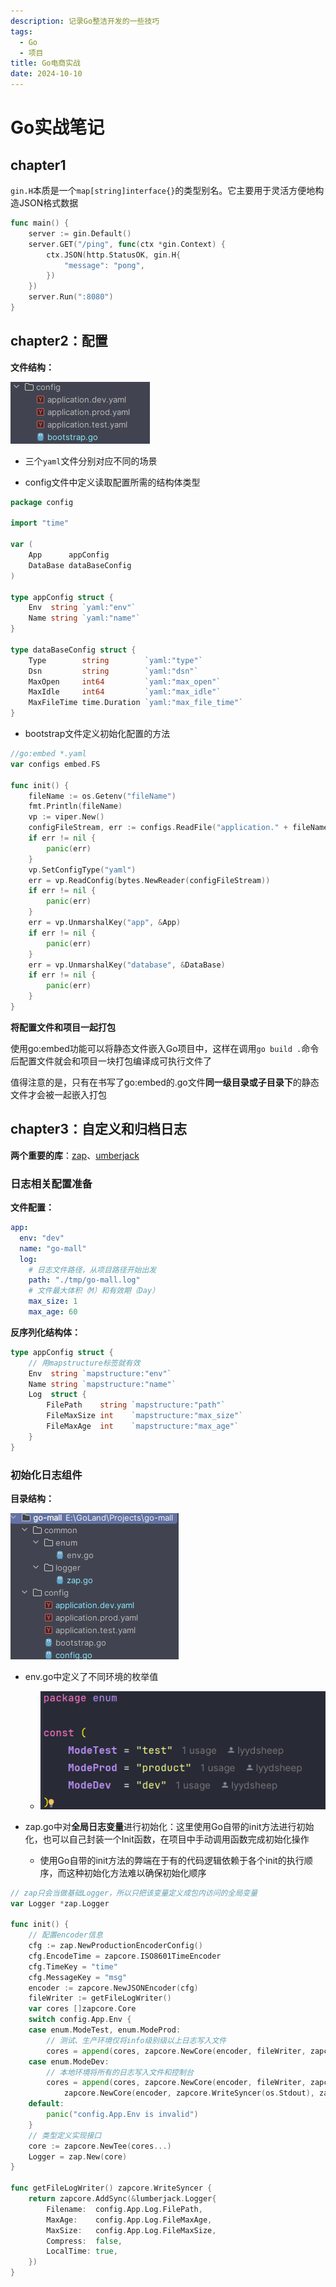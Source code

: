 ```yaml
---
description: 记录Go整洁开发的一些技巧
tags:
  - Go
  - 项目
title: Go电商实战
date: 2024-10-10
---
```




# Go实战笔记

## chapter1

`gin.H`本质是一个`map[string]interface{}`的类型别名。它主要用于灵活方便地构造JSON格式数据

```go
func main() {
	server := gin.Default()
	server.GET("/ping", func(ctx *gin.Context) {
		ctx.JSON(http.StatusOK, gin.H{
			"message": "pong",
		})
	})
	server.Run(":8080")
}
```

## chapter2：配置

**文件结构：**

![image-20241113164141040](https://raw.githubusercontent.com/lyydsheep/pic/main/202411131641068.png)

- 三个`yaml`文件分别对应不同的场景

- config文件中定义读取配置所需的结构体类型

```go
package config

import "time"

var (
	App      appConfig
	DataBase dataBaseConfig
)

type appConfig struct {
	Env  string `yaml:"env"`
	Name string `yaml:"name"`
}

type dataBaseConfig struct {
	Type        string        `yaml:"type"`
	Dsn         string        `yaml:"dsn"`
	MaxOpen     int64         `yaml:"max_open"`
	MaxIdle     int64         `yaml:"max_idle"`
	MaxFileTime time.Duration `yaml:"max_file_time"`
}
```

- bootstrap文件定义初始化配置的方法

```go
//go:embed *.yaml
var configs embed.FS

func init() {
	fileName := os.Getenv("fileName")
	fmt.Println(fileName)
	vp := viper.New()
	configFileStream, err := configs.ReadFile("application." + fileName + ".yaml")
	if err != nil {
		panic(err)
	}
	vp.SetConfigType("yaml")
	err = vp.ReadConfig(bytes.NewReader(configFileStream))
	if err != nil {
		panic(err)
	}
	err = vp.UnmarshalKey("app", &App)
	if err != nil {
		panic(err)
	}
	err = vp.UnmarshalKey("database", &DataBase)
	if err != nil {
		panic(err)
	}
}
```

**将配置文件和项目一起打包**

使用go:embed功能可以将静态文件嵌入Go项目中，这样在调用`go build .`命令后配置文件就会和项目一块打包编译成可执行文件了

值得注意的是，只有在书写了go:embed的.go文件**同一级目录或子目录下**的静态文件才会被一起嵌入打包

## chapter3：自定义和归档日志

**两个重要的库**：[zap](https://github.com/uber-go/zap)、[umberjack](https://github.com/natefinch/lumberjack)

### 日志相关配置准备

**文件配置：**

```yaml
app:
  env: "dev"
  name: "go-mall"
  log:
    # 日志文件路径，从项目路径开始出发
    path: "./tmp/go-mall.log"
    # 文件最大体积（M）和有效期（Day）
    max_size: 1
    max_age: 60
```

**反序列化结构体：**

```go
type appConfig struct {
	// 用mapstructure标签就有效
	Env  string `mapstructure:"env"`
	Name string `mapstructure:"name"`
	Log  struct {
		FilePath    string `mapstructure:"path"`
		FileMaxSize int    `mapstructure:"max_size"`
		FileMaxAge  int    `mapstructure:"max_age"`
	}
}
```

### 初始化日志组件

**目录结构：**

![image-20241117150445307](https://raw.githubusercontent.com/lyydsheep/pic/main/202411171504369.png)

- env.go中定义了不同环境的枚举值
  - ![image-20241117183814150](https://raw.githubusercontent.com/lyydsheep/pic/main/202411171838214.png)

- zap.go中对**全局日志变量**进行初始化：这里使用Go自带的init方法进行初始化，也可以自己封装一个Init函数，在项目中手动调用函数完成初始化操作
  - 使用Go自带的init方法的弊端在于有的代码逻辑依赖于各个init的执行顺序，而这种初始化方法难以确保初始化顺序

```go
// zap只会当做基础Logger，所以只把该变量定义成包内访问的全局变量
var Logger *zap.Logger

func init() {
	// 配置encoder信息
	cfg := zap.NewProductionEncoderConfig()
	cfg.EncodeTime = zapcore.ISO8601TimeEncoder
	cfg.TimeKey = "time"
	cfg.MessageKey = "msg"
	encoder := zapcore.NewJSONEncoder(cfg)
	fileWriter := getFileLogWriter()
	var cores []zapcore.Core
	switch config.App.Env {
	case enum.ModeTest, enum.ModeProd:
		// 测试、生产环境仅将info级别级以上日志写入文件
		cores = append(cores, zapcore.NewCore(encoder, fileWriter, zapcore.InfoLevel))
	case enum.ModeDev:
		// 本地环境将所有的日志写入文件和控制台
		cores = append(cores, zapcore.NewCore(encoder, fileWriter, zapcore.DebugLevel),
			zapcore.NewCore(encoder, zapcore.WriteSyncer(os.Stdout), zapcore.DebugLevel))
	default:
		panic("config.App.Env is invalid")
	}
	// 类型定义实现接口
	core := zapcore.NewTee(cores...)
	Logger = zap.New(core)
}

func getFileLogWriter() zapcore.WriteSyncer {
	return zapcore.AddSync(&lumberjack.Logger{
		Filename:  config.App.Log.FilePath,
		MaxAge:    config.App.Log.FileMaxAge,
		MaxSize:   config.App.Log.FileMaxSize,
		Compress:  false,
		LocalTime: true,
	})
}
```

